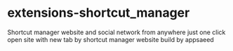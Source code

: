 # extensions-shortcut_manager
Shortcut manager website and social network from anywhere just one click open site with new tab by shortcut manager website build by appsaeed
